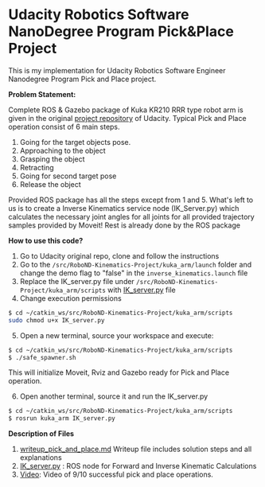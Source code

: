 # Udacity Robotics Software NanoDegree Program Pick&Place Project
This is my implementation for Udacity Robotics Software Engineer Nanodegree Program Pick and Place project.

**Problem Statement:**

Complete ROS & Gazebo package of Kuka KR210 RRR type robot arm is given in the original [project repository](https://github.com/udacity/RoboND-Kinematics-Project) of Udacity.
Typical Pick and Place operation consist of 6 main steps.  
1. Going for the target objects pose.
2. Approaching to the object
3. Grasping the object
4. Retracting
5. Going for second target pose
6. Release the object



Provided ROS package has all the steps except from 1 and 5. What's left to us is to create a Inverse Kinematics service 
node (IK_Server.py) which calculates the necessary joint angles for all joints for all provided trajectory samples provided by Moveit! Rest is already done by the ROS package 

**How to use this code?**

1. Go to Udacity original repo, clone and follow the instructions
2. Go to the `/src/RoboND-Kinematics-Project/kuka_arm/launch` folder and change the demo flag to "false" in the `inverse_kinematics.launch` file
3. Replace the IK_server.py file under `/src/RoboND-Kinematics-Project/kuka_arm/scripts` with [IK_server.py](./IK_server.py) file
4. Change execution permissions

```bash
$ cd ~/catkin_ws/src/RoboND-Kinematics-Project/kuka_arm/scripts
sudo chmod u+x IK_server.py
```
5. Open a new terminal, source your workspace and execute:

```bash
$ cd ~/catkin_ws/src/RoboND-Kinematics-Project/kuka_arm/scripts
$ ./safe_spawner.sh 
```
This will initialize Moveit, Rviz and Gazebo ready for Pick and Place operation.

6. Open another terminal, source it and run the IK_server.py
```bash
$ cd ~/catkin_ws/src/RoboND-Kinematics-Project/kuka_arm/scripts
$ rosrun kuka_arm IK_server.py   
```

**Description of Files**
1. [writeup_pick_and_place.md](writeup_pick_and_place.md) Writeup file includes solution steps and all explanations
2. [IK_server.py](./IK_server.py) : ROS node for Forward and Inverse Kinematic Calculations
3. [Video](https://www.youtube.com/watch?v=30WFnx8ArHI): Video of 9/10 successful pick and place operations. 



